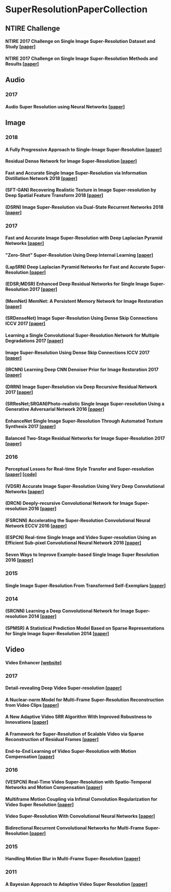 # SuperResolutionPaperCollection
## NTIRE Challenge
#### NTIRE 2017 Challenge on Single Image Super-Resolution Dataset and Study [[paper]]()
#### NTIRE 2017 Challenge on Single Image Super-Resolution Methods and Results [[paper]]()
## Audio
### 2017
#### Audio Super Resolution using Neural Networks [[paper]](https://arxiv.org/abs/1708.00853)

## Image
### 2018
#### A Fully Progressive Approach to Single-Image Super-Resolution [[paper]](https://arxiv.org/abs/1804.02900)
#### Residual Dense Network for Image Super-Resolution [[paper]](https://arxiv.org/abs/1802.08797)
#### Fast and Accurate Single Image Super-Resolution via Information Distillation Network 2018 [[paper]](https://arxiv.org/abs/1803.09454)
#### (SFT-GAN) Recovering Realistic Texture in Image Super-resolution by Deep Spatial Feature Transform 2018 [[paper]](https://arxiv.org/abs/1804.02815)
#### (DSRN) Image Super-Resolution via Dual-State Recurrent Networks 2018 [[paper]](https://arxiv.org/abs/1805.02704) 
### 2017
#### Fast and Accurate Image Super-Resolution with Deep Laplacian Pyramid Networks [[paper]](https://arxiv.org/abs/1710.01992)
#### "Zero-Shot" Super-Resolution Using Deep Internal Learning [[paper]]()
#### (LapSRN) Deep Laplacian Pyramid Networks for Fast and Accurate Super-Resolution [[paper]](http://openaccess.thecvf.com/content_cvpr_2017/html/Lai_Deep_Laplacian_Pyramid_CVPR_2017_paper.html)
#### (EDSR;MDSR) Enhanced Deep Residual Networks for Single Image Super-Resolution 2017 [[paper]](https://arxiv.org/abs/1707.02921)
#### (MemNet) MemNet: A Persistent Memory Network for Image Restoration [[paper]](http://openaccess.thecvf.com/content_iccv_2017/html/Tai_MemNet_A_Persistent_ICCV_2017_paper.html)
#### (SRDenseNet) Image Super-Resolution Using Dense Skip Connections ICCV 2017 [[paper]](http://openaccess.thecvf.com/content_iccv_2017/html/Tong_Image_Super-Resolution_Using_ICCV_2017_paper.html)
#### Learning a Single Convolutional Super-Resolution Network for Multiple Degradations 2017 [[paper]](https://arxiv.org/abs/1712.06116)
#### Image Super-Resolution Using Dense Skip Connections ICCV 2017 [[paper]](http://openaccess.thecvf.com/content_iccv_2017/html/Tong_Image_Super-Resolution_Using_ICCV_2017_paper.html)
#### (IRCNN) Learning Deep CNN Denoiser Prior for Image Restoration 2017 [[paper]](http://openaccess.thecvf.com/content_cvpr_2017/html/Zhang_Learning_Deep_CNN_CVPR_2017_paper.html)
#### (DRRN) Image Super-Resolution via Deep Recursive Residual Network 2017 [[paper]](http://openaccess.thecvf.com/content_cvpr_2017/html/Tai_Image_Super-Resolution_via_CVPR_2017_paper.html)
#### (SRResNet;SRGAN)Photo-realistic Single Image Super-resolution Using a Generative Adversarial Network 2016 [[paper]](http://openaccess.thecvf.com/content_cvpr_2017/html/Ledig_Photo-Realistic_Single_Image_CVPR_2017_paper.html)
#### EnhanceNet Single Image Super-Resolution Through Automated Texture Synthesis 2017 [[paper]](http://openaccess.thecvf.com/content_iccv_2017/html/Sajjadi_EnhanceNet_Single_Image_ICCV_2017_paper.html)
#### Balanced Two-Stage Residual Networks for Image Super-Resolution 2017 [[paper]](http://openaccess.thecvf.com/content_cvpr_2017_workshops/w12/html/Fan_Balanced_Two-Stage_Residual_CVPR_2017_paper.html)
### 2016
#### Perceptual Losses for Real-time Style Transfer and Super-resolution [[paper]](https://arxiv.org/abs/1603.08155) [[code]](https://github.com/jcjohnson/neural-style)
#### (VDSR) Accurate Image Super-Resolution Using Very Deep Convolutional Networks [[paper]](https://www.cv-foundation.org/openaccess/content_cvpr_2016/html/Kim_Accurate_Image_Super-Resolution_CVPR_2016_paper.html)
#### (DRCN) Deeply-recursive Convolutional Network for Image Super-resolution 2016 [[paper]](http://www.cv-foundation.org/openaccess/content_cvpr_2016/html/Kim_Deeply-Recursive_Convolutional_Network_CVPR_2016_paper.html)
#### (FSRCNN) Accelerating the Super-Resolution Convolutional Neural Network ECCV 2016 [[paper]](http://arxiv.org/abs/1608.00367)
#### (ESPCN) Real-time Single Image and Video Super-resolution Using an Efficient Sub-pixel Convolutional Neural Network 2016 [[paper]](http://ieeexplore.ieee.org/document/7780576/)
#### Seven Ways to Improve Example-based Single Image Super Resolution 2016 [[paper]](https://www.cv-foundation.org/openaccess/content_cvpr_2016/papers/Timofte_Seven_Ways_to_CVPR_2016_paper.pdf)
### 2015
#### Single Image Super-Resolution From Transformed Self-Exemplars [[paper]](https://www.cv-foundation.org/openaccess/content_cvpr_2015/html/Huang_Single_Image_Super-Resolution_2015_CVPR_paper.html)
### 2014
#### (SRCNN) Learning a Deep Convolutional Network for Image Super-resolution 2014 [[paper]](https://link.springer.com/chapter/10.1007%2F978-3-319-10593-2_13)
#### (SPMSR) A Statistical Prediction Model Based on Sparse Representations for Single Image Super-Resolution 2014 [[paper]](https://ieeexplore.ieee.org/document/6739068/)

## Video
#### Video Enhancer [[website]](http://www.infognition.com/videoenhancer/)
### 2017
#### Detail-revealing Deep Video Super-resolution [[paper]](https://arxiv.org/abs/1704.02738)
#### A Nuclear-norm Model for Multi-Frame Super-Resolution Reconstruction from Video Clips [[paper]](https://arxiv.org/abs/1704.06196)
#### A New Adaptive Video SRR Algorithm With Improved Robustness to Innovations [[paper]](https://arxiv.org/abs/1706.04695)
#### A Framework for Super-Resolution of Scalable Video via Sparse Reconstruction of Residual Frames [[paper]](https://arxiv.org/abs/1707.09926)
#### End-to-End Learning of Video Super-Resolution with Motion Compensation [[paper]](https://arxiv.org/abs/1707.00471)
### 2016
#### (VESPCN) Real-Time Video Super-Resolution with Spatio-Temporal Networks and Motion Compensation [[paper]](https://arxiv.org/abs/1611.05250)
#### Multiframe Motion Coupling via Infimal Convolution Regularization for Video Super Resolution [[paper]](https://arxiv.org/abs/1611.07767)
#### Video Super-Resolution With Convolutional Neural Networks [[paper]](http://ieeexplore.ieee.org/document/7444187/)
#### Bidirectional Recurrent Convolutional Networks for Multi-Frame Super-Resolution [[paper]](https://papers.nips.cc/paper/5778-bidirectional-recurrent-convolutional-networks-for-multi-frame-super-resolution)
### 2015
#### Handling Motion Blur in Multi-Frame Super-Resolution [[paper]](http://www.cse.cuhk.edu.hk/leojia/projects/mfsr/index.html)
### 2011
#### A Bayesian Approach to Adaptive Video Super Resolution [[paper]](https://people.csail.mit.edu/celiu/CVPR2011/default.html)
